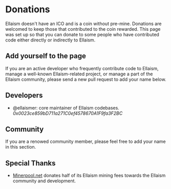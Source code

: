 # Donations

Ellaism doesn't have an ICO and is a coin without pre-mine. Donations are welcomed to keep those that contributed to the coin rewarded. This page was set up so that you can donate to some people who have contributed code either directly or indirectly to Ellaism.

## Add yourself to the page

If you are an active developer who frequently contribute code to Ellaism, manage a well-known Ellaism-related project, or manage a part of the Ellaism community, please send a new pull request to add your name below.

## Developers

* @ellaismer: core maintainer of Ellaism codebases. *0x0023ce859bD711a271C0ef4578670A1F9fa3F2BC*

## Community

If you are a renowed community member, please feel free to add your name in this section.

## Special Thanks

* [Minerpool.net](https://minerpool.net/) donates half of its Ellaism mining fees towards the Ellaism community and development.
